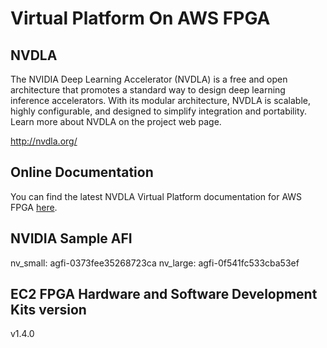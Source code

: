# Virtual Platform On AWS FPGA

## NVDLA

The NVIDIA Deep Learning Accelerator (NVDLA) is a free and open architecture that promotes a standard way to design deep learning inference accelerators. With its modular architecture, NVDLA is scalable, highly configurable, and designed to simplify integration and portability. Learn more about NVDLA on the project web page.

<http://nvdla.org/>

## Online Documentation

You can find the latest NVDLA Virtual Platform documentation for AWS FPGA [here](http://nvdla.org/vp_fpga.html).

## NVIDIA Sample AFI

nv_small: agfi-0373fee35268723ca
nv_large: agfi-0f541fc533cba53ef

## EC2 FPGA Hardware and Software Development Kits version

v1.4.0
